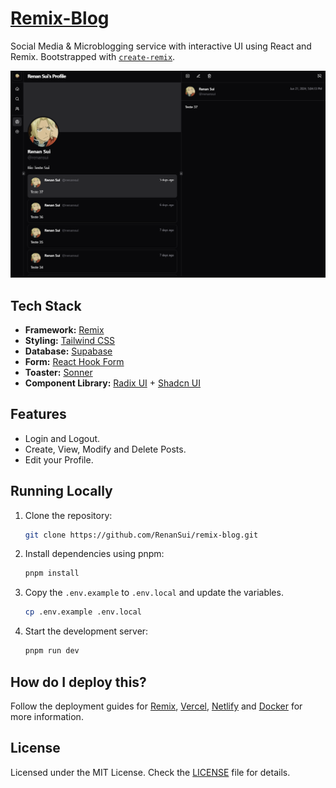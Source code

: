 # [Remix-Blog](https://renansui-remix-blog.vercel.app)

Social Media & Microblogging service with interactive UI using React and Remix.
Bootstrapped with [`create-remix`](https://www.npmjs.com/package/create-remix).

[![Spenso](./public/images/landing_page.png)]([https://spenso.vercel.app](https://www.npmjs.com/package/create-remix))

## Tech Stack

- **Framework:** [Remix](https://remix.run)
- **Styling:** [Tailwind CSS](https://tailwindcss.com)
- **Database:** [Supabase](https://neon.tech)
- **Form:** [React Hook Form](https://react-hook-form.com)
- **Toaster:** [Sonner](https://sonner.emilkowal.ski)
- **Component Library:** [Radix UI](https://www.radix-ui.com) + [Shadcn UI](https://ui.shadcn.com)

## Features

- Login and Logout.
- Create, View, Modify and Delete Posts.
- Edit your Profile.

## Running Locally

1. Clone the repository:

   ```bash
   git clone https://github.com/RenanSui/remix-blog.git
   ```

2. Install dependencies using pnpm:

   ```bash
   pnpm install
   ```

3. Copy the `.env.example` to `.env.local` and update the variables.

   ```bash
   cp .env.example .env.local
   ```

4. Start the development server:

   ```bash
   pnpm run dev
   ```

## How do I deploy this?

Follow the deployment guides for [Remix](https://remix.run/docs/en/main/guides/deployment), [Vercel](https://create.t3.gg/en/deployment/vercel), [Netlify](https://create.t3.gg/en/deployment/netlify) and [Docker](https://create.t3.gg/en/deployment/docker) for more information.

## License

Licensed under the MIT License. Check the [LICENSE](./LICENSE) file for details.
